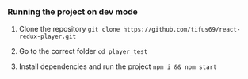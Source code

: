 ### Running the project on dev mode

1. Clone the repository
   `git clone https://github.com/tifus69/react-redux-player.git`

2. Go to the correct folder
   `cd player_test`

3. Install dependencies and run the project
   `npm i && npm start`
